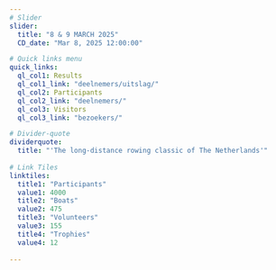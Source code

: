 ```yaml
---
# Slider
slider:
  title: "8 & 9 MARCH 2025"
  CD_date: "Mar 8, 2025 12:00:00"

# Quick links menu
quick_links:
  ql_col1: Results
  ql_col1_link: "deelnemers/uitslag/"
  ql_col2: Participants
  ql_col2_link: "deelnemers/"
  ql_col3: Visitors
  ql_col3_link: "bezoekers/"

# Divider-quote
dividerquote:
  title: "'The long-distance rowing classic of The Netherlands'"
    
# Link Tiles
linktiles:
  title1: "Participants"
  value1: 4000
  title2: "Boats"
  value2: 475
  title3: "Volunteers" 
  value3: 155
  title4: "Trophies"
  value4: 12
 
---
```



